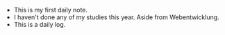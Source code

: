 - This is my first daily note.
- I haven't done any of my studies this year. Aside from Webentwicklung. 
- This is a daily log. 
